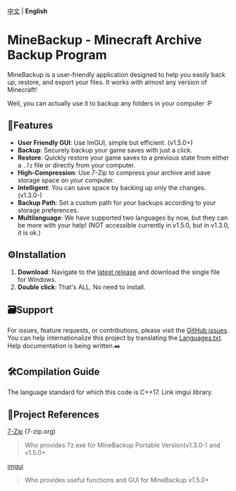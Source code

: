 [中文](README-zn.md) | **English** <!-- lang -->

# MineBackup - Minecraft Archive Backup Program

MineBackup is a user-friendly application designed to help you easily back up, restore, and export your files. It works with almost any version of Minecraft!

Well, you can actually use it to backup any folders in your computer :P

## 📸Features

- **User Friendly GUI**: Use ImGUI, simple but efficient. (v1.5.0+)
- **Backup**: Securely backup your game saves with just a click.
- **Restore**: Quickly restore your game saves to a previous state from either a `.7z` file or directly from your computer.
- **High-Compression**: Use 7-Zip to compress your archive and save storage space on your computer.
- **Intelligent**: You can save space by backing up only the changes. (v1.3.0-)
- **Backup Path**: Set a custom path for your backups according to your storage preferences.
- **Multilanguage**: We have supported two languages by now, but they can be more with your help! (NOT accessible currently in v1.5.0, but in v1.3.0, it is ok.)

## ⚙️Installation

1. **Download**: Navigate to the [latest release](https://github.com/Leafuke/MineBackup/releases) and download the single file for Windows.
2. **Double click**: That's ALL. No need to install.

## 🗃️Support

For issues, feature requests, or contributions, please visit the [GitHub issues](https://github.com/Leafuke/MineBackup/issues). <br />
You can help internationalize this project by translating the [Languages.txt](Languages.txt).<br />
Help documentation is being written.✒️

## 🛠️Compilation Guide

The language standard for which this code is C++17. Link imgui library.

## 📄Project References

[7-Zip](https://github.com/ip7z/7zip) (7-zip.org)
> Who provides 7z.exe for MineBackup Portable Version(v1.3.0-) and v1.5.0+

[imgui](https://github.com/ocornut/imgui) 
> Who provides useful functions and GUI for MineBackup v1.5.0+
